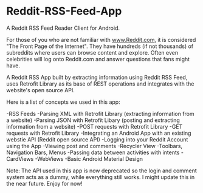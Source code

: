 # Reddit-RSS-Feed-App
A Reddit RSS Feed Reader Client for Android.

For those of you who are not familiar with www.Reddit.com, it is considered "The Front Page of the Internet". They have hundreds (if not thousands) of subreddits where users can browse content and explore. Often even celebrities will log onto Reddit.com and answer questions that fans might have.


A Reddit RSS App built by extracting information using Reddit RSS Feed, uses Retrofit Library as its base of REST operations and integrates with the website's open source API.

Here is a list of concepts we used in this app:


-RSS Feeds
-Parsing XML with Retrofit Library (extracting information from a website)
-Parsing JSON with Retrofit Libary (posting and extracting information from a website)
-POST requests with Retrofit Library
-GET requests with Retrofit Library
-Integrating an Android App with an existing webstie API (Reddit open source API)
-Logging into your Reddit Account using the App
-Viewing post and comments
-Recycler View
-Toolbars, Navigation Bars, Menus
-Passing data between activities with intents
-CardViews
-WebViews
-Basic Android Material Design


Note: The API used in this app is now deprecated so the login and comment system acts as a dummy, while everything still works. I might update this in the near future. Enjoy for now!
